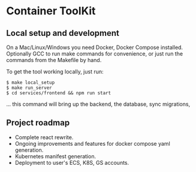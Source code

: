 # Container ToolKit

## Local setup and development

On a Mac/Linux/Windows you need Docker, Docker Compose installed. Optionally GCC to run make commands for convenience, or just run the commands from the Makefile by hand.

To get the tool working locally,  just run:

```shell script
$ make local_setup
$ make run_server
$ cd services/frontend && npm run start
```

... this command will bring up the backend, the database, sync migrations,

## Project roadmap

- Complete react rewrite.
- Ongoing improvements and features for docker compose yaml generation.
- Kubernetes manifest generation.
- Deployment to user's ECS, K8S, GS accounts.

